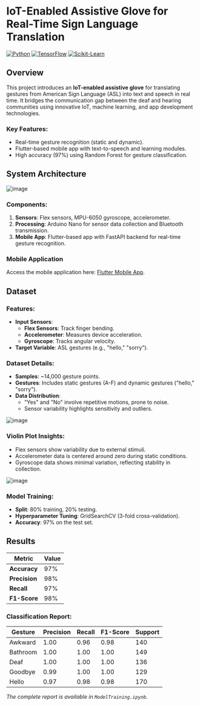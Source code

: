 # IoT-Enabled Assistive Glove for Real-Time Sign Language Translation  

[![Python](https://img.shields.io/badge/Python-3.8%2B-blue?style=for-the-badge&logo=python&logoColor=white)](https://www.python.org/)  [![TensorFlow](https://img.shields.io/badge/TensorFlow-2.9-orange?style=for-the-badge&logo=tensorflow&logoColor=white)](https://www.tensorflow.org/)  [![Scikit-Learn](https://img.shields.io/badge/Scikit--Learn-1.0-yellowgreen?style=for-the-badge&logo=scikit-learn&logoColor=white)](https://scikit-learn.org/)  

## Overview  
This project introduces an **IoT-enabled assistive glove** for translating gestures from American Sign Language (ASL) into text and speech in real time. It bridges the communication gap between the deaf and hearing communities using innovative IoT, machine learning, and app development technologies.  

### Key Features:  
- Real-time gesture recognition (static and dynamic).  
- Flutter-based mobile app with text-to-speech and learning modules.  
- High accuracy (97%) using Random Forest for gesture classification.

## System Architecture  

![image](https://github.com/user-attachments/assets/0054fd96-2963-465c-a30d-840952a41356)


### Components:  
1. **Sensors**: Flex sensors, MPU-6050 gyroscope, accelerometer.  
2. **Processing**: Arduino Nano for sensor data collection and Bluetooth transmission.  
3. **Mobile App**: Flutter-based app with FastAPI backend for real-time gesture recognition.  

### Mobile Application  

Access the mobile application here: [Flutter Mobile App](https://github.com/hba777/sign_glove_application).  

## Dataset  

### Features:  
- **Input Sensors**:  
  - **Flex Sensors**: Track finger bending.  
  - **Accelerometer**: Measures device acceleration.  
  - **Gyroscope**: Tracks angular velocity.  
- **Target Variable**: ASL gestures (e.g., "hello," "sorry").  

### Dataset Details:  
- **Samples**: ~14,000 gesture points.  
- **Gestures**: Includes static gestures (A-F) and dynamic gestures ("hello," "sorry").  
- **Data Distribution**:  
  - "Yes" and "No" involve repetitive motions, prone to noise.  
  - Sensor variability highlights sensitivity and outliers.  

![image](https://github.com/user-attachments/assets/23691dc7-c286-43fe-9d74-7b50dc4b65db)


### Violin Plot Insights:  
- Flex sensors show variability due to external stimuli.  
- Accelerometer data is centered around zero during static conditions.  
- Gyroscope data shows minimal variation, reflecting stability in collection.  

![image](https://github.com/user-attachments/assets/83e03aea-1549-4dab-b464-88b80945a1ee)


### Model Training:  
- **Split**: 80% training, 20% testing.  
- **Hyperparameter Tuning**: GridSearchCV (3-fold cross-validation).  
- **Accuracy**: 97% on the test set.  

## Results  

| Metric       | Value  |  
|--------------|--------|  
| **Accuracy** | 97%    |  
| **Precision**| 98%    |  
| **Recall**   | 97%    |  
| **F1-Score** | 98%    |  

### Classification Report: 

| Gesture       | Precision | Recall | F1-Score | Support |  
|---------------|-----------|--------|----------|---------|  
| Awkward       | 1.00      | 0.96   | 0.98     | 140     |  
| Bathroom      | 1.00      | 1.00   | 1.00     | 149     |  
| Deaf          | 1.00      | 1.00   | 1.00     | 136     |  
| Goodbye       | 0.99      | 1.00   | 1.00     | 129     |  
| Hello         | 0.97      | 0.98   | 0.98     | 170     |  

_The complete report is available in `ModelTraining.ipynb`._  

